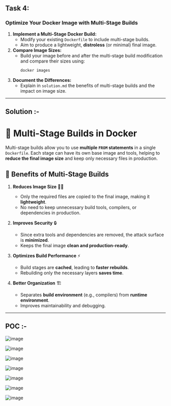 ## Task 4: 
### Optimize Your Docker Image with Multi-Stage Builds

1. **Implement a Multi-Stage Docker Build:**  
   - Modify your existing `Dockerfile` to include multi-stage builds.  
   - Aim to produce a lightweight, **distroless** (or minimal) final image.
2. **Compare Image Sizes:**  
   - Build your image before and after the multi-stage build modification and compare their sizes using:
     ```bash
     docker images
     ```
3. **Document the Differences:**  
   - Explain in `solution.md` the benefits of multi-stage builds and the impact on image size.

---
## Solution :-

# 📌 Multi-Stage Builds in Docker

Multi-stage builds allow you to use **multiple `FROM` statements** in a single `Dockerfile`. Each stage can have its own base image and tools, helping to **reduce the final image size** and keep only necessary files in production.

## 🚀 Benefits of Multi-Stage Builds

1. **Reduces Image Size** 🏋️‍♂️  
   - Only the required files are copied to the final image, making it **lightweight**.  
   - No need to keep unnecessary build tools, compilers, or dependencies in production.

2. **Improves Security** 🔒  
   - Since extra tools and dependencies are removed, the attack surface is **minimized**.  
   - Keeps the final image **clean and production-ready**.

3. **Optimizes Build Performance** ⚡  
   - Build stages are **cached**, leading to **faster rebuilds**.  
   - Rebuilding only the necessary layers **saves time**.

4. **Better Organization** 🏗  
   - Separates **build environment** (e.g., compilers) from **runtime environment**.  
   - Improves maintainability and debugging.

---
## POC :- 

![image](https://github.com/user-attachments/assets/d71f37ff-b363-497f-9d16-d648329faa9c)

![image](https://github.com/user-attachments/assets/0f21a940-8150-4018-a91c-7737190c239c)

![image](https://github.com/user-attachments/assets/afdfeecc-f8cf-4a84-a92b-6223dd4c1a2c)

![image](https://github.com/user-attachments/assets/bc54e691-38cc-42e6-8325-520ccb7c2942)

![image](https://github.com/user-attachments/assets/8aec7469-4712-4fe6-a0de-2f7b01656a48)


![image](https://github.com/user-attachments/assets/d381a5fb-a6d6-46dc-b108-90d799de1d7e)

![image](https://github.com/user-attachments/assets/dad6fe20-1e7a-46c0-88c5-0e34ff398a1d)

